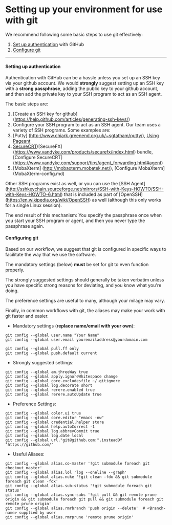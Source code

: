# Setting up your environment for use with git

We recommend following some basic steps to use git effectively:

1. [Set up authentication](#setting-up-authentication) with GitHub
2. [Configure git](#configuring-git)

-----

#### Setting up authentication

Authentication with GitHub can be a hassle unless you set up an SSH
key via your github account. We would **strongly** suggest setting up an
SSH key with a **strong passphrase**, adding the public key to your
github account, and then add the private key to your SSH program to
act as an SSH agent.

The basic steps are:

1. [Create an SSH key for github] (https://help.github.com/articles/generating-ssh-keys/)
2. Configure your SSH program to act as an SSH agent. Our team uses a
variety of SSH programs. Some examples are:
  1. [Putty] (http://www.chiark.greenend.org.uk/~sgtatham/putty/), [Using Pageant](http://the.earth.li/~sgtatham/putty/0.58/htmldoc/Chapter9.html)
  2. [SecureCRT](https://www.vandyke.com/products/securecrt/index.html)/[SecureFX]
     (https://www.vandyke.com/products/securefx/index.html) bundle, [Configure SecureCRT]
     (https://www.vandyke.com/support/tips/agent_forwarding.html#agent)
  3. [MobaXterm] (http://mobaxterm.mobatek.net/), [Configure MobaXterm] (MobaXterm-config.md)

Other SSH programs exist as well, or you can use the
[SSH Agent] (http://sshkeychain.sourceforge.net/mirrors/SSH-with-Keys-HOWTO/SSH-with-Keys-HOWTO-6.html)
that is included as part of [OpenSSH] (https://en.wikipedia.org/wiki/OpenSSH)
as well (although this only works for a single Linux session).

The end result of this mechanism: You specify the passphrase once when
you start your SSH program or agent, and then you never type the
passphrase again.


#### Configuring git

Based on our workflow, we suggest that git is configured in specific
ways to facilitate the way that we use the software.

The mandatory settings (below) **must** be set for git to even
function properly.

The strongly suggested settings should generally be taken verbatim
unless you have specific strong reasons for deviating, and you know
what you're doing.

The preference settings are useful to many, although your milage may
vary.

Finally, in common workflows with git, the aliases may make your work
with git faster and easier.

* Mandatory settings (**replace name/email with your own**):
```
git config --global user.name "Your Name"
git config --global user.email youremailaddress@yourdomain.com

git config --global pull.ff only
git config --global push.default current
```

* Strongly suggested settings:
```
git config --global am.threeWay true
git config --global apply.ignoreWhitespace change
git config --global core.excludesfile ~/.gitignore
git config --global log.decorate short
git config --global rerere.enabled true
git config --global rerere.autoUpdate true
```

* Preference Settings:
```
git config --global color.ui true
git config --global core.editor "emacs -nw"
git config --global credential.helper store
git config --global help.autoCorrect -1
git config --global log.abbrevCommit true
git config --global log.date local
git config --global url."git@github.com:".insteadOf "https://github.com/"
```

* Useful Aliases:
```
git config --global alias.co-master '!git submodule foreach git checkout master'
git config --global alias.lol 'log --oneline --graph'
git config --global alias.nuke '!git clean -fdx && git submodule foreach git clean -fdx'
git config --global alias.sub-status '!git submodule foreach git status'
git config --global alias.sync-subs '!git pull && git remote prune origin && git submodule foreach git pull && git submodule foreach git remote prune origin'
git config --global alias.rmrbranch 'push origin --delete'  # <Branch-name> supplied by user 
git config --global alias.rmrprune 'remote prune origin'
```

